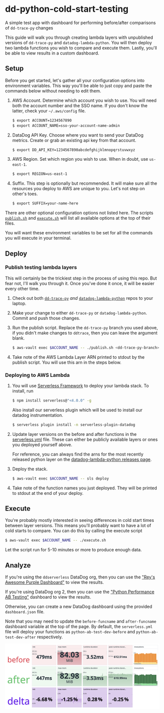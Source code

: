 # dd-python-cold-start-testing

A simple test app with dashboard for performing before/after comparisons of
`dd-trace-py` changes

This guide will walk you through creating lambda layers with unpublished
versions of `dd-trace-py` and `datadog-lambda-python`. You will then deploy two
lambda functions you wish to compare and execute them. Lastly, you'll be able
to view results in a custom dashboard.

## Setup

Before you get started, let's gather all your configuration options into
environment variables. This way you'll be able to just copy and paste the
commands below without needing to edit them.

1. AWS Account. Determine which account you wish to use. You will need both the
   account number and the SSO name. If you don't know the latter, check your
   `~/.aws/config` file.

    ```bash
    $ export ACCOUNT=1234567890
    $ export ACCOUNT_NAME=sso-your-account-name-admin
    ```

1. DataDog API Key. Choose where you want to send your DataDog metrics. Create
   or grab an existing api key from that account.

    ```bash
    $ export DD_API_KEY=1234567890abcdefghijklmnopqrstuvwxyz
    ```

1. AWS Region. Set which region you wish to use. When in doubt, use
   `us-east-1`.

    ```bash
    $ export REGION=us-east-1
    ```

1. Suffix. This step is optionally but recommended. It will make sure all the
   resources you deploy to AWS are unique to you. Let's not step on other's
   toes.

    ```bash
    $ export SUFFIX=your-name-here
    ```

There are other optional configuration options not listed here. The scripts
[`publish.sh`](publish.sh) and [`execute.sh`](execute.sh) will list all
available options at the top of their files.

You will want these environment variables to be set for all the commands you
will execute in your terminal.

## Deploy

### Publish testing lambda layers

This will certainly be the trickiest step in the process of using this repo.
But fear not, I'll walk you through it. Once you've done it once, it will be
easier every other time.

1. Check out both [`dd-trace-py`](https://github.com/DataDog/dd-trace-py) _and_
   [`datadog-lambda-python`](https://github.com/DataDog/datadog-lambda-python)
   repos to your laptop.

1. Make your change to either `dd-trace-py` or `datadog-lambda-python`. Commit
   and push those changes.

1. Run the publish script. Replace the `dd-trace-py` branch you used above, if
   you didn't make changes to `ddtrace`, then you can leave the argument blank.

    ```bash
    $ aws-vault exec $ACCOUNT_NAME -- ./publish.sh <dd-trace-py-branch>
    ```

1. Take note of the AWS Lambda Layer ARN printed to stdout by the publish
   script. You will use this arn in the steps below.

### Deploying to AWS Lambda

1. You will use [Serverless Framework](https://www.serverless.com/) to deploy
   your lambda stack.  To install, run

    ```bash
    $ npm install serverless@"<4.0.0" -g
    ```

    Also install our serverless plugin which will be used to install our
    datadog instrumentation.

    ```bash
    $ serverless plugin install -n serverless-plugin-datadog
    ```

1. Update layer versions on the before and after functions in the
   [serverless.yml](serverless.yml) file. These can either be publicly
   available layers or ones you deployed yourself above.

    For reference, you can always find the arns for the most recently released
    python layer on the [datadog-lambda-python releases
    page](https://github.com/DataDog/datadog-lambda-python/releases).

1. Deploy the stack.

    ```bash
    $ aws-vault exec $ACCOUNT_NAME -- sls deploy
    ```

1. Take note of the function names you just deployed. They will be printed to
   stdout at the end of your deploy.

## Execute

You're probably mostly interested in seeing differences in cold start times
between layer versions. This means you'll probably want to have a lot of cold
starts to compare. You can do this by calling the execute script

```bash
$ aws-vault exec $ACCOUNT_NAME -- ./execute.sh
```

Let the script run for 5-10 minutes or more to produce enough data.

## Analyze

If you're using the `ddserverless` DataDog org, then you can use the ["Rey's
Awesome Purple Dashboard"](https://ddserverless.datadoghq.com/dashboard/5yn-x2m-2ne/reys-awesome-purple-dashboard?fromUser=false&refresh_mode=paused&from_ts=1746664500908&to_ts=1746664800908&live=false&tile_focus=4418579574713790)
to view the results.

If you're using DataDog org 2, then you can use the ["Python Performance AB
Testing"](https://app.datadoghq.com/dashboard/r8i-pu9-u8z?fromUser=false&refresh_mode=sliding&from_ts=1746811143076&to_ts=1746814743076&live=true) dashboard to view the results.

Otherwise, you can create a new DataDog dashboard using the provided
`dashboard.json` file.

Note that you may need to update the `before-funcname` and `after-funcname`
dashboard variable at the top of the page. By default, the `serverless.yml`
file will deploy your functions as `python-ab-test-dev-before` and
`python-ab-test-dev-after` respectively.

![img](dashboard.png)
